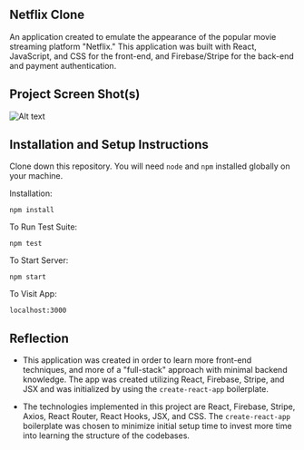 ## Netflix Clone

An application created to emulate the appearance of the popular movie streaming platform "Netflix." This application was built with React, JavaScript, and CSS for the front-end, and Firebase/Stripe for the back-end and payment authentication.

## Project Screen Shot(s) 

![Alt text](https://i.ibb.co/pz5d537/notflix.png)

## Installation and Setup Instructions 

Clone down this repository. You will need `node` and `npm` installed globally on your machine.  

Installation:

`npm install`  

To Run Test Suite:  

`npm test`  

To Start Server:

`npm start`  

To Visit App:

`localhost:3000`  

## Reflection

  - This application was created in order to learn more front-end techniques, and more of a "full-stack" approach with minimal backend knowledge. The app was created utilizing React, Firebase, Stripe, and JSX and was initialized by using the `create-react-app` boilerplate.

  - The technologies implemented in this project are React, Firebase, Stripe, Axios, React Router, React Hooks, JSX, and CSS. The `create-react-app` boilerplate was chosen to minimize initial setup time to invest more time into learning the structure of the codebases.